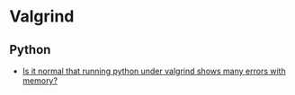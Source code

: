 # Valgrind

## Python

 * [Is it normal that running python under valgrind shows many errors with memory?](http://stackoverflow.com/questions/1519276/is-it-normal-that-running-python-under-valgrind-shows-many-errors-with-memory)
